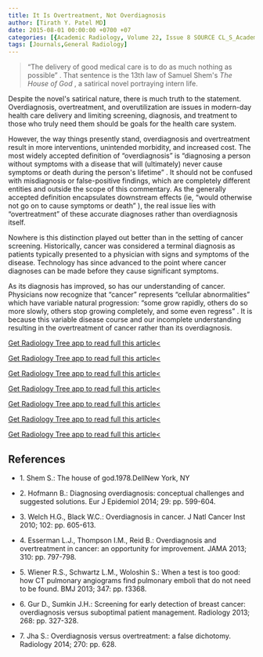 ```yaml
---
title: It Is Overtreatment, Not Overdiagnosis
author: [Tirath Y. Patel MD]
date: 2015-08-01 00:00:00 +0700 +07
categories: [{Academic Radiology, Volume 22, Issue 8 SOURCE CL_S_AcademicRadiologyVolume22Issue8 1}]
tags: [Journals,General Radiology]
---
```

> “The delivery of good medical care is to do as much nothing as possible” .  That sentence is the 13th law of Samuel Shem's _The House of God_ , a satirical novel portraying intern life.

Despite the novel's satirical nature, there is much truth to the statement. Overdiagnosis, overtreatment, and overutilization are issues in modern-day health care delivery and limiting screening, diagnosis, and treatment to those who truly need them should be goals for the health care system.

However, the way things presently stand, overdiagnosis and overtreatment result in more interventions, unintended morbidity, and increased cost. The most widely accepted definition of “overdiagnosis” is “diagnosing a person without symptoms with a disease that will (ultimately) never cause symptoms or death during the person's lifetime” . It should not be confused with misdiagnosis or false-positive findings, which are completely different entities and outside the scope of this commentary. As the generally accepted definition encapsulates downstream effects (ie, “would otherwise not go on to cause symptoms or death” ), the real issue lies with “overtreatment” of these accurate diagnoses rather than overdiagnosis itself.

Nowhere is this distinction played out better than in the setting of cancer screening. Historically, cancer was considered a terminal diagnosis as patients typically presented to a physician with signs and symptoms of the disease. Technology has since advanced to the point where cancer diagnoses can be made before they cause significant symptoms.

As its diagnosis has improved, so has our understanding of cancer. Physicians now recognize that “cancer” represents “cellular abnormalities” which have variable natural progression: “some grow rapidly, others do so more slowly, others stop growing completely, and some even regress” . It is because this variable disease course and our incomplete understanding resulting in the overtreatment of cancer rather than its overdiagnosis.

[Get Radiology Tree app to read full this article<](https://clinicalpub.com/app)

[Get Radiology Tree app to read full this article<](https://clinicalpub.com/app)

[Get Radiology Tree app to read full this article<](https://clinicalpub.com/app)

[Get Radiology Tree app to read full this article<](https://clinicalpub.com/app)

[Get Radiology Tree app to read full this article<](https://clinicalpub.com/app)

[Get Radiology Tree app to read full this article<](https://clinicalpub.com/app)

[Get Radiology Tree app to read full this article<](https://clinicalpub.com/app)

## References

- 1\. Shem S.: The house of god.1978.DellNew York, NY


- 2\. Hofmann B.: Diagnosing overdiagnosis: conceptual challenges and suggested solutions. Eur J Epidemiol 2014; 29: pp. 599-604.


- 3\. Welch H.G., Black W.C.: Overdiagnosis in cancer. J Natl Cancer Inst 2010; 102: pp. 605-613.


- 4\. Esserman L.J., Thompson I.M., Reid B.: Overdiagnosis and overtreatment in cancer: an opportunity for improvement. JAMA 2013; 310: pp. 797-798.


- 5\. Wiener R.S., Schwartz L.M., Woloshin S.: When a test is too good: how CT pulmonary angiograms find pulmonary emboli that do not need to be found. BMJ 2013; 347: pp. f3368.


- 6\. Gur D., Sumkin J.H.: Screening for early detection of breast cancer: overdiagnosis versus suboptimal patient management. Radiology 2013; 268: pp. 327-328.


- 7\. Jha S.: Overdiagnosis versus overtreatment: a false dichotomy. Radiology 2014; 270: pp. 628.